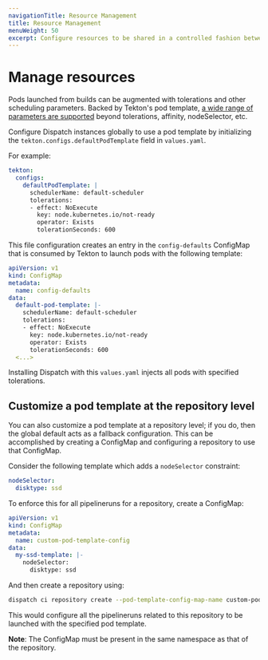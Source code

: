 ```yaml
---
navigationTitle: Resource Management
title: Resource Management
menuWeight: 50
excerpt: Configure resources to be shared in a controlled fashion between multiple instances of Dispatch from a single cluster
---
```


# Manage resources

Pods launched from builds can be augmented with tolerations and other scheduling parameters. Backed by Tekton's pod template, [a wide range of parameters are supported](https://github.com/tektoncd/pipeline/blob/v0.14.2/docs/podtemplates.md) beyond tolerations, affinity, nodeSelector, etc.

Configure Dispatch instances globally to use a pod template by initializing the `tekton.configs.defaultPodTemplate` field in `values.yaml`. 

For example:

```yaml
tekton:
  configs:
    defaultPodTemplate: |
      schedulerName: default-scheduler
      tolerations:
      - effect: NoExecute
        key: node.kubernetes.io/not-ready
        operator: Exists
        tolerationSeconds: 600
```

This file configuration creates an entry in the `config-defaults` ConfigMap that is consumed by Tekton to launch pods with the following template:

```yaml
apiVersion: v1
kind: ConfigMap
metadata:
  name: config-defaults
data:
  default-pod-template: |-
    schedulerName: default-scheduler
    tolerations:
    - effect: NoExecute
      key: node.kubernetes.io/not-ready
      operator: Exists
      tolerationSeconds: 600
  <...>
```

Installing Dispatch with this `values.yaml` injects all pods with specified tolerations.

## Customize a pod template at the repository level

You can also customize a pod template at a repository level; if you do, then the global default acts as a fallback configuration. This can be accomplished by creating a ConfigMap and configuring a repository to use that ConfigMap.

Consider the following template which adds a `nodeSelector` constraint:

```yaml
nodeSelector:
  disktype: ssd
```

To enforce this for all pipelineruns for a repository, create a ConfigMap:

```yaml
apiVersion: v1
kind: ConfigMap
metadata:
  name: custom-pod-template-config
data:
  my-ssd-template: |-
    nodeSelector:
      disktype: ssd
```

And then create a repository using:

```bash
dispatch ci repository create --pod-template-config-map-name custom-pod-template-config --pod-template-config-map-key my-ssd-template ....
```

This would configure all the pipelineruns related to this repository to be launched with the specified pod template.

**Note**: The ConfigMap must be present in the same namespace as that of the repository.
